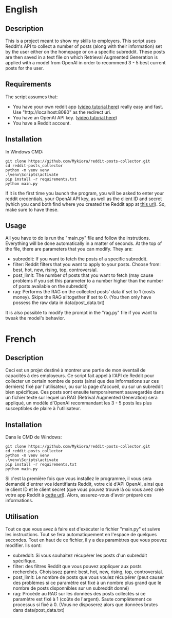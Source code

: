 # English

## Description
This is a project meant to show my skills to employers. This script uses Reddit's API to collect a number of posts (along with their information) set by the user either on the homepage or on a specific subreddit. These posts are then saved in a text file on which Retrieval Augmented Generation is applied with a model from OpenAI in order to recommend 3 - 5 best current posts for the user.

## Requirements
The script assumes that:
- You have your own reddit app ([video tutorial here](https://youtu.be/KmFKO1dp_vQ?si=yIzYlWqkx8KAmurQ)) really easy and fast. Use "http://localhost:8080" as the redirect uri.
- You have an OpenAI API key. ([video tutorial here](https://youtu.be/gBSh9JI28UQ?si=BAWFhPr3-s-0ZaH-))
- You have a Reddit account.

## Installation
In Windows CMD:

```console
git clone https://github.com/Mykiora/reddit-posts-collector.git
cd reddit-posts_collector
python -m venv venv
.\venv\Scripts\activate
pip install -r requirements.txt
python main.py
```

If it is the first time you launch the program, you will be asked to enter your reddit credentials, your OpenAI API key, as well as the client ID and secret (which you cand both find where you created the Reddit app at [this url](https://reddit.com/prefs/apps)). So, make sure to have these.

## Usage
All you have to do is run the "main.py" file and follow the instrutions. Everything will be done automatically in a matter of seconds. At the top of the file, there are parameters that you can modify. They are:

- subreddit: If you want to fetch the posts of a specific subreddit.
- filter: Reddit filters that you want to apply to your posts. Choose from: best, hot, new, rising, top, controversial.
- post_limit: The number of posts that you want to fetch (may cause problems if you set this parameter to a number higher than the number of posts available on the subreddit)
- rag: Performs the RAG on the collected posts' data if set to 1 (costs money). Skips the RAG alltogether if set to 0. (You then only have possess the raw data in data/post_data.txt)

 It is also possible to modify the prompt in the "rag.py" file if you want to tweak the model's behavior.

# French

## Description
Ceci est un projet destiné à montrer une partie de mon éventail de capacités à des employeurs. Ce script fait appel à l'API de Reddit pour collecter un certain nombre de posts (ainsi que des informations sur ces derniers) fixé par l'utilisateur, ou sur la page d'accueil, ou sur un subreddit bien spécifique. Ces posts sont ensuite temporairement sauvegardés dans un fichier texte sur lequel un RAG (Retrival Augmented Generation) sera appliqué, un modèle d'OpenAI recommandant les 3 - 5 posts les plus susceptibles de plaire à l'utilisateur.

## Installation
Dans le CMD de Windows:

```console
git clone https://github.com/Mykiora/reddit-posts-collector.git
cd reddit-posts_collector
python -m venv venv
.\venv\Scripts\activate
pip install -r requirements.txt
python main.py
```

Si c'est la première fois que vous installez le programme, il vous sera demandé d'entrer vos identifiants Reddit, votre clé d'API OpenAI, ainsi que le client ID et le client secret (que vous pouvez trouvé là où vous avez créé votre app Reddit à [cette url](https://reddit.com/prefs/apps)). Alors, assurez-vous d'avoir préparé ces informations.

## Utilisation
Tout ce que vous avez à faire est d'exécuter le fichier "main.py" et suivre les instructions. Tout se fera automatiquement en l'espace de quelques secondes. Tout en haut de ce fichier, il y a des paramètres que vous pouvez modifier. Ils sont:

- subreddit: Si vous souhaitez récupérer les posts d'un subreddit spécifique.
- filter: des filtres Reddit que vous pouvez appliquer aux posts recherchés. Choisissez parmi: best, hot, new, rising, top, controversial.
- post_limit: Le nombre de posts que vous voulez récupérer (peut causer des problèmes si ce paramètre est fixé à un nombre plus grand que le nombre de posts disponnibles sur un subreddit donné)
- rag: Procède au RAG sur les données des posts collectés si ce paramètre est fixé à 1 (coûte de l'argent). Saute complètement ce processus si fixé à 0. (Vous ne disposerez alors que données brutes dans data/post_data.txt)